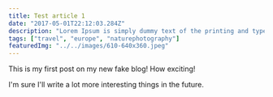 ```yaml
---
title: Test article 1
date: "2017-05-01T22:12:03.284Z"
description: "Lorem Ipsum is simply dummy text of the printing and typesetting industry. Lorem Ipsum has been the industry's standard dummy text ever since the 1500s, when an unknown printer took a galley of type and scrambled it to make a type specimen book."
tags: ["travel", "europe", "naturephotography"]
featuredImg: "../../images/610-640x360.jpeg"
---
```


This is my first post on my new fake blog! How exciting!

I'm sure I'll write a lot more interesting things in the future.

